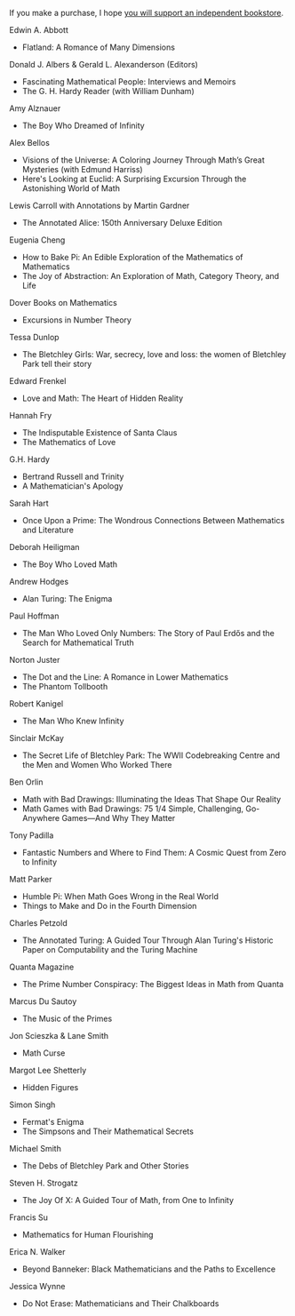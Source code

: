 If you make a purchase, I hope [you will support an independent bookstore](https://www.indiebound.org/).


 

Edwin A. Abbott



* Flatland: A Romance of Many Dimensions

Donald J. Albers & Gerald L. Alexanderson (Editors)



* Fascinating Mathematical People: Interviews and Memoirs
* The G. H. Hardy Reader (with William Dunham)

Amy Alznauer



* The Boy Who Dreamed of Infinity

Alex Bellos 



* Visions of the Universe: A Coloring Journey Through Math’s Great Mysteries (with Edmund Harriss)
* Here's Looking at Euclid: A Surprising Excursion Through the Astonishing World of Math

Lewis Carroll with Annotations by Martin Gardner



* The Annotated Alice: 150th Anniversary Deluxe Edition

Eugenia Cheng



* How to Bake Pi: An Edible Exploration of the Mathematics of Mathematics
* The Joy of Abstraction: An Exploration of Math, Category Theory, and Life

Dover Books on Mathematics



* Excursions in Number Theory

 Tessa Dunlop 



* The Bletchley Girls: War, secrecy, love and loss: the women of Bletchley Park tell their story

 Edward Frenkel 



* Love and Math: The Heart of Hidden Reality

Hannah Fry



* The Indisputable Existence of Santa Claus
* The Mathematics of Love

G.H. Hardy



* Bertrand Russell and Trinity
* A Mathematician's Apology

Sarah Hart



* Once Upon a Prime: The Wondrous Connections Between Mathematics and Literature

Deborah Heiligman



* The Boy Who Loved Math

Andrew Hodges 



* Alan Turing: The Enigma

Paul Hoffman



* The Man Who Loved Only Numbers: The Story of Paul Erdős and the Search for Mathematical Truth

Norton Juster



* The Dot and the Line: A Romance in Lower Mathematics
* The Phantom Tollbooth 


Robert Kanigel



* The Man Who Knew Infinity

Sinclair McKay 



* The Secret Life of Bletchley Park: The WWII Codebreaking Centre and the Men and Women Who Worked There 

Ben Orlin



* Math with Bad Drawings: Illuminating the Ideas That Shape Our Reality
* Math Games with Bad Drawings: 75 1/4 Simple, Challenging, Go-Anywhere Games—And Why They Matter

Tony Padilla



* Fantastic Numbers and Where to Find Them: A Cosmic Quest from Zero to Infinity

Matt Parker



* Humble Pi: When Math Goes Wrong in the Real World
* Things to Make and Do in the Fourth Dimension

 Charles Petzold 



* The Annotated Turing: A Guided Tour Through Alan Turing's Historic Paper on Computability and the Turing Machine

Quanta Magazine



* The Prime Number Conspiracy: The Biggest Ideas in Math from Quanta

Marcus Du Sautoy



* The Music of the Primes

Jon Scieszka & Lane Smith



* Math Curse 

Margot Lee Shetterly



* Hidden Figures

Simon Singh



* Fermat's Enigma
* The Simpsons and Their Mathematical Secrets

Michael Smith 



* The Debs of Bletchley Park and Other Stories

Steven H. Strogatz 



* The Joy Of X: A Guided Tour of Math, from One to Infinity

Francis Su



* Mathematics for Human Flourishing

Erica N. Walker

* Beyond Banneker: Black Mathematicians and the Paths to Excellence

Jessica Wynne



* Do Not Erase: Mathematicians and Their Chalkboards
